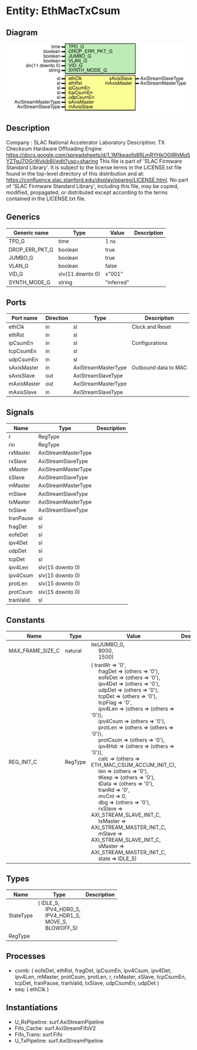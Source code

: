 # Entity: EthMacTxCsum

## Diagram

![Diagram](EthMacTxCsum.svg "Diagram")
## Description

Company    : SLAC National Accelerator Laboratory
Description: TX Checksum Hardware Offloading Engine
https://docs.google.com/spreadsheets/d/1_1M1keasfq8RLmRYHkO0IlRhMq5YZTgJ7OGrWvkib8I/edit?usp=sharing
This file is part of 'SLAC Firmware Standard Library'.
It is subject to the license terms in the LICENSE.txt file found in the
top-level directory of this distribution and at:
   https://confluence.slac.stanford.edu/display/ppareg/LICENSE.html.
No part of 'SLAC Firmware Standard Library', including this file,
may be copied, modified, propagated, or distributed except according to
the terms contained in the LICENSE.txt file.
## Generics

| Generic name   | Type             | Value      | Description |
| -------------- | ---------------- | ---------- | ----------- |
| TPD_G          | time             | 1 ns       |             |
| DROP_ERR_PKT_G | boolean          | true       |             |
| JUMBO_G        | boolean          | true       |             |
| VLAN_G         | boolean          | false      |             |
| VID_G          | slv(11 downto 0) | x"001"     |             |
| SYNTH_MODE_G   | string           | "inferred" |             |
## Ports

| Port name   | Direction | Type                | Description          |
| ----------- | --------- | ------------------- | -------------------- |
| ethClk      | in        | sl                  | Clock and Reset      |
| ethRst      | in        | sl                  |                      |
| ipCsumEn    | in        | sl                  | Configurations       |
| tcpCsumEn   | in        | sl                  |                      |
| udpCsumEn   | in        | sl                  |                      |
| sAxisMaster | in        | AxiStreamMasterType | Outbound data to MAC |
| sAxisSlave  | out       | AxiStreamSlaveType  |                      |
| mAxisMaster | out       | AxiStreamMasterType |                      |
| mAxisSlave  | in        | AxiStreamSlaveType  |                      |
## Signals

| Name      | Type                | Description |
| --------- | ------------------- | ----------- |
| r         | RegType             |             |
| rin       | RegType             |             |
| rxMaster  | AxiStreamMasterType |             |
| rxSlave   | AxiStreamSlaveType  |             |
| sMaster   | AxiStreamMasterType |             |
| sSlave    | AxiStreamSlaveType  |             |
| mMaster   | AxiStreamMasterType |             |
| mSlave    | AxiStreamSlaveType  |             |
| txMaster  | AxiStreamMasterType |             |
| txSlave   | AxiStreamSlaveType  |             |
| tranPause | sl                  |             |
| fragDet   | sl                  |             |
| eofeDet   | sl                  |             |
| ipv4Det   | sl                  |             |
| udpDet    | sl                  |             |
| tcpDet    | sl                  |             |
| ipv4Len   | slv(15 downto 0)    |             |
| ipv4Csum  | slv(15 downto 0)    |             |
| protLen   | slv(15 downto 0)    |             |
| protCsum  | slv(15 downto 0)    |             |
| tranValid | sl                  |             |
## Constants

| Name             | Type    | Value                                                                                                                                                                                                                                                                                                                                                                                                                                                                                                                                                                                                                                                                                                                                                                                                                                                                                                                                                                                                                                                                                                                                                                                                                                                                                                                                                                                                                                                                                                                                                                                                                                                                                                                                                                   | Description |
| ---------------- | ------- | ----------------------------------------------------------------------------------------------------------------------------------------------------------------------------------------------------------------------------------------------------------------------------------------------------------------------------------------------------------------------------------------------------------------------------------------------------------------------------------------------------------------------------------------------------------------------------------------------------------------------------------------------------------------------------------------------------------------------------------------------------------------------------------------------------------------------------------------------------------------------------------------------------------------------------------------------------------------------------------------------------------------------------------------------------------------------------------------------------------------------------------------------------------------------------------------------------------------------------------------------------------------------------------------------------------------------------------------------------------------------------------------------------------------------------------------------------------------------------------------------------------------------------------------------------------------------------------------------------------------------------------------------------------------------------------------------------------------------------------------------------------------------- | ----------- |
| MAX_FRAME_SIZE_C | natural |  ite(JUMBO_G,<br><span style="padding-left:20px"> 9000,<br><span style="padding-left:20px"> 1500)                                                                                                                                                                                                                                                                                                                                                                                                                                                                                                                                                                                                                                                                                                                                                                                                                                                                                                                                                                                                                                                                                                                                                                                                                                                                                                                                                                                                                                                                                                                                                                                                                                                                       |             |
| REG_INIT_C       | RegType |  (       tranWr   => '0',<br><span style="padding-left:20px">       fragDet  => (others => '0'),<br><span style="padding-left:20px">       eofeDet  => (others => '0'),<br><span style="padding-left:20px">       ipv4Det  => (others => '0'),<br><span style="padding-left:20px">       udpDet   => (others => '0'),<br><span style="padding-left:20px">       tcpDet   => (others => '0'),<br><span style="padding-left:20px">       tcpFlag  => '0',<br><span style="padding-left:20px">       ipv4Len  => (others => (others => '0')),<br><span style="padding-left:20px">       ipv4Csum => (others => '0'),<br><span style="padding-left:20px">       protLen  => (others => (others => '0')),<br><span style="padding-left:20px">       protCsum => (others => '0'),<br><span style="padding-left:20px">       ipv4Hdr  => (others => (others => '0')),<br><span style="padding-left:20px">       calc     => (others => ETH_MAC_CSUM_ACCUM_INIT_C),<br><span style="padding-left:20px">       len      => (others => '0'),<br><span style="padding-left:20px">       tKeep    => (others => '0'),<br><span style="padding-left:20px">       tData    => (others => '0'),<br><span style="padding-left:20px">       tranRd   => '0',<br><span style="padding-left:20px">       mvCnt    => 0,<br><span style="padding-left:20px">       dbg      => (others => '0'),<br><span style="padding-left:20px">       rxSlave  => AXI_STREAM_SLAVE_INIT_C,<br><span style="padding-left:20px">       txMaster => AXI_STREAM_MASTER_INIT_C,<br><span style="padding-left:20px">       mSlave   => AXI_STREAM_SLAVE_INIT_C,<br><span style="padding-left:20px">       sMaster  => AXI_STREAM_MASTER_INIT_C,<br><span style="padding-left:20px">       state    => IDLE_S) |             |
## Types

| Name      | Type                                                                                                                                                                                                    | Description |
| --------- | ------------------------------------------------------------------------------------------------------------------------------------------------------------------------------------------------------- | ----------- |
| StateType | ( IDLE_S,<br><span style="padding-left:20px"> IPV4_HDR0_S,<br><span style="padding-left:20px"> IPV4_HDR1_S,<br><span style="padding-left:20px"> MOVE_S,<br><span style="padding-left:20px"> BLOWOFF_S)  |             |
| RegType   |                                                                                                                                                                                                         |             |
## Processes
- comb: ( eofeDet, ethRst, fragDet, ipCsumEn, ipv4Csum, ipv4Det,
                   ipv4Len, mMaster, protCsum, protLen, r, rxMaster, sSlave,
                   tcpCsumEn, tcpDet, tranPause, tranValid, txSlave, udpCsumEn,
                   udpDet )
- seq: ( ethClk )
## Instantiations

- U_RxPipeline: surf.AxiStreamPipeline
- Fifo_Cache: surf.AxiStreamFifoV2
- Fifo_Trans: surf.Fifo
- U_TxPipeline: surf.AxiStreamPipeline
